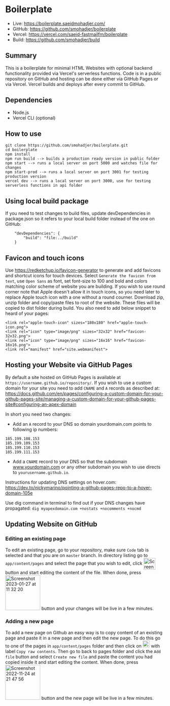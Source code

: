 # Boilerplate

- Live: https://boilerplate.saeidmohadjer.com/
- GitHub: https://github.com/smohadjer/boilerplate
- Vercel: https://vercel.com/saeid-fastmailfm/boilerplate
- Build: https://github.com/smohadjer/build

## Summary
This is a boilerplate for minimal HTML Websites with optional backend functionality provided via Vercel's serverless functions. Code is in a public repository on GitHub and hosting can be done either via GitHub Pages or via Vercel. Vercel builds and deploys after every commit to GitHub.

## Dependencies
- Node.js
- Vercel CLI (optional)

## How to use
````
git clone https://github.com/smohadjer/boilerplate.git
cd boilerplate
npm install
npm run build --> builds a production ready version in public folder
npm start --> runs a local server on port 5000 and watches file for changes
npm start-prod --> runs a local server on port 3001 for testing production version
vercel dev --> runs a local server on port 3000, use for testing serverless functions in api folder
````

## Using local build package
If you need to test changes to build files, update devDependencies in package.json so it refers to your local build folder instead of the one on GitHub:
````
	"devDependencies": {
		"build": "file:../build"
	}
````

## Favicon and touch icons
Use https://redketchup.io/favicon-generator to generate and add favicons and shortcut icons for touch devices. Select `Generate the favicon from text`, use `Open Sans` as font, set font-size to 100 and bold and colors matching color scheme of website you are building. If you wish to use round corner note that Apple doesn't allow it in touch icons, so you need later to replace Apple touch icon with a one without a round courner. Download zip, unzip folder and copy/paste files to root of the website. These files will be copied to dist folder during build. You also need to add below snippet to heard of your pages:
````
<link rel="apple-touch-icon" sizes="180x180" href="apple-touch-icon.png">
<link rel="icon" type="image/png" sizes="32x32" href="favicon-32x32.png">
<link rel="icon" type="image/png" sizes="16x16" href="favicon-16x16.png">
<link rel="manifest" href="site.webmanifest">
````

## Hosting your Website via GitHub Pages
By default a site hosted on GitHub Pages is available at `https://username.github.io/repository/`. If you wish to use a custom domain for your site you need to add `CNAME` and `A` records as described at:
https://docs.github.com/en/pages/configuring-a-custom-domain-for-your-github-pages-site/managing-a-custom-domain-for-your-github-pages-site#configuring-an-apex-domain

In short you need two changes:
- Add an `A` record to your DNS so domain yourdomain.com points to following ip numbers:
````
185.199.108.153
185.199.109.153
185.199.110.153
185.199.111.153
````
- Add a `CNAME` record to your DNS so that the subdomain www.yourdomain.com or any other subdomain you wish to use directs to `yourusername.github.io`.

Instructions for updating DNS settings on hover.com:
https://dev.to/nickymarino/pointing-a-github-pages-repo-to-a-hover-domain-105e

Use dig command in terminal to find out if your DNS changes have propagated:
`dig myapexdomain.com +nostats +nocomments +nocmd`

## Updating Website on GitHub
### Editing an existing page
To edit an existing page, go to your repository, make sure `Code` tab is selected and that you are on `master` branch. In directory listing go to `app/content/pages` and select the page that you wish to edit, click <img width="37" style="vertical-align: middle;" alt="Screenshot 2023-01-27 at 11 37 48" src="https://user-images.githubusercontent.com/1375720/215066559-762c3335-a265-44e9-8845-fa468ab55bed.png">
 button and start editing the content of the file. When done, press <img width="110" alt="Screenshot 2023-01-27 at 11 32 20" src="https://user-images.githubusercontent.com/1375720/215065884-6a215381-cb73-40ad-a62e-44ef41072750.png"> button and your changes will be live in a few minutes.


### Adding a new page
To add a new page on Github an easy way is to copy content of an existing page and paste it in a new page and then edit the new page. To do this go to one of the pages in `app/content/pages` folder and then click on <img width="22" alt="Screenshot 2022-11-24 at 21 46 27" src="https://user-images.githubusercontent.com/1375720/203860858-2dcd304f-13b3-4f28-a353-9a68aa2b89de.png"> with label `Copy raw contents`. Then go to back to pages folder and click the `Add file` button and select `Create new file` and paste the content you had copied inside it and start editing the content. When done, press <img width="110" alt="Screenshot 2022-11-24 at 21 47 56" src="https://user-images.githubusercontent.com/1375720/203860961-14e97ea0-58c3-4844-ba3c-556657d33c34.png"> button and the new page will be live in a few minutes.
